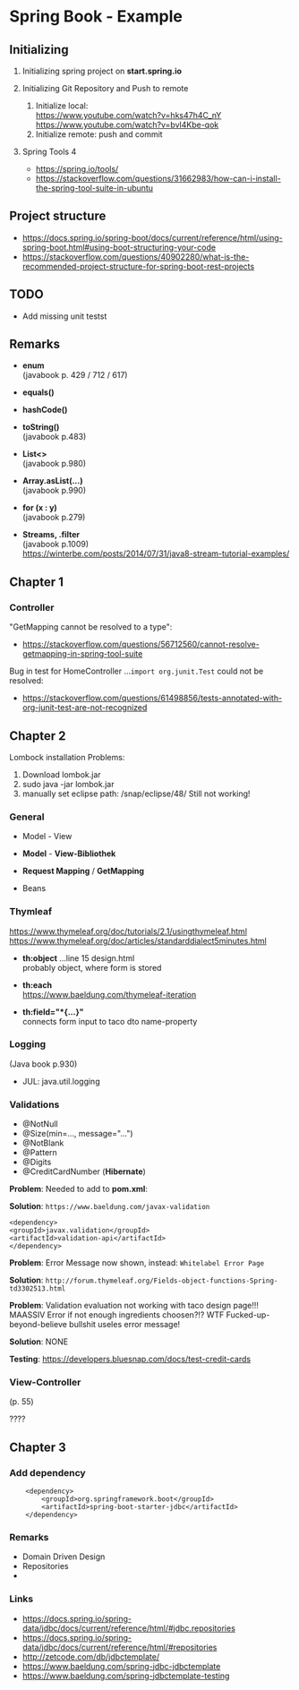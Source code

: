 # Spring Book - Example 

## Initializing

1. Initializing spring project on **start.spring.io**  
1. Initializing Git Repository and Push to remote  
    1. Initialize local:    
  		https://www.youtube.com/watch?v=hks47h4C_nY    
  		https://www.youtube.com/watch?v=bvl4Kbe-qok
     2. Initialize remote: push and commit

1. Spring Tools 4    
	- https://spring.io/tools/    
  	- https://stackoverflow.com/questions/31662983/how-can-i-install-the-spring-tool-suite-in-ubuntu
  	
## Project structure
- https://docs.spring.io/spring-boot/docs/current/reference/html/using-spring-boot.html#using-boot-structuring-your-code
- https://stackoverflow.com/questions/40902280/what-is-the-recommended-project-structure-for-spring-boot-rest-projects

## TODO
- Add missing unit testst

## Remarks

- **enum**    
   (javabook p. 429 / 712 / 617)
    
- **equals()**  

- **hashCode()**

- **toString()**    
    (javabook p.483)

- **List<>**    
     (javabook p.980)
- **Array.asList(...)**       
    (javabook p.990)

- **for (x : y)**    
    (javabook p.279)
    
- **Streams, .filter**    
    (javabook p.1009)    
    https://winterbe.com/posts/2014/07/31/java8-stream-tutorial-examples/

## Chapter 1
### Controller

"GetMapping cannot be resolved to a type":		

- https://stackoverflow.com/questions/56712560/cannot-resolve-getmapping-in-spring-tool-suite

Bug in test for HomeController ...`import org.junit.Test` could not be resolved:    

- https://stackoverflow.com/questions/61498856/tests-annotated-with-org-junit-test-are-not-recognized

## Chapter 2
Lombock installation Problems:
1. Download lombok.jar
1. sudo java -jar lombok.jar
1. manually set eclipse path: /snap/eclipse/48/
Still not working!

### General
- Model - View

- **Model** - **View-Bibliothek**

- **Request Mapping** / **GetMapping**

- Beans

### Thymleaf

https://www.thymeleaf.org/doc/tutorials/2.1/usingthymeleaf.html    
https://www.thymeleaf.org/doc/articles/standarddialect5minutes.html

- **th:object**   ...line 15 design.html    
    probably object, where form is stored

- **th:each**    
https://www.baeldung.com/thymeleaf-iteration   
 
- **th:field="*{...}"**    
connects form input to taco dto name-property

### Logging
(Java book p.930)
- JUL: java.util.logging

### Validations

- @NotNull
- @Size(min=..., message="...")
- @NotBlank
- @Pattern
- @Digits
- @CreditCardNumber (**Hibernate**)

**Problem**: Needed to add to **pom.xml**:

**Solution**: `https://www.baeldung.com/javax-validation`

```
<dependency>
<groupId>javax.validation</groupId>
<artifactId>validation-api</artifactId>
</dependency>
```

**Problem**: Error Message now shown, instead: `Whitelabel Error Page`

**Solution**: `http://forum.thymeleaf.org/Fields-object-functions-Spring-td3302513.html`

**Problem**: Validation evaluation not working with taco design page!!! MAASSIV Error if not enough ingredients choosen?!? WTF Fucked-up-beyond-believe bullshit useles error message!

**Solution**: NONE

**Testing**: https://developers.bluesnap.com/docs/test-credit-cards

### View-Controller
(p. 55)

????

## Chapter 3
### Add dependency
	    <dependency>
	    	<groupId>org.springframework.boot</groupId>
	    	<artifactId>spring-boot-starter-jdbc</artifactId>
	    </dependency>
	    
### Remarks
- Domain Driven Design
- Repositories
- 	    
### Links
- https://docs.spring.io/spring-data/jdbc/docs/current/reference/html/#jdbc.repositories
- https://docs.spring.io/spring-data/jdbc/docs/current/reference/html/#repositories
- http://zetcode.com/db/jdbctemplate/
- https://www.baeldung.com/spring-jdbc-jdbctemplate
- https://www.baeldung.com/spring-jdbctemplate-testing




